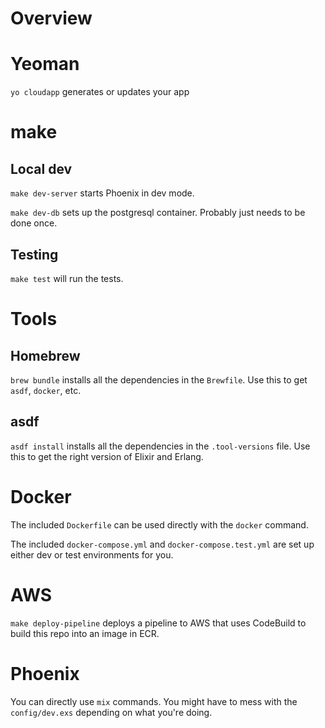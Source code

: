 # Overview

# Yeoman

`yo cloudapp` generates or updates your app

# make

## Local dev

`make dev-server` starts Phoenix in dev mode.

`make dev-db` sets up the postgresql container.  Probably just needs to be done once.

## Testing

`make test` will run the tests.

# Tools

## Homebrew

`brew bundle` installs all the dependencies in the `Brewfile`.  Use this to get `asdf`, `docker`, etc.

## asdf

`asdf install` installs all the dependencies in the `.tool-versions` file.  Use this to get the right version of Elixir and Erlang.

# Docker

The included `Dockerfile` can be used directly with the `docker` command.

The included `docker-compose.yml` and `docker-compose.test.yml` are set up either dev or test environments for you.

# AWS

`make deploy-pipeline` deploys a pipeline to AWS that uses CodeBuild to build this repo into an image in ECR.

# Phoenix

You can directly use `mix` commands.  You might have to mess with the `config/dev.exs` depending on what you're doing.
